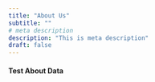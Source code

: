 ```yaml
---
title: "About Us"
subtitle: ""
# meta description
description: "This is meta description"
draft: false
---
```

#### Test About Data